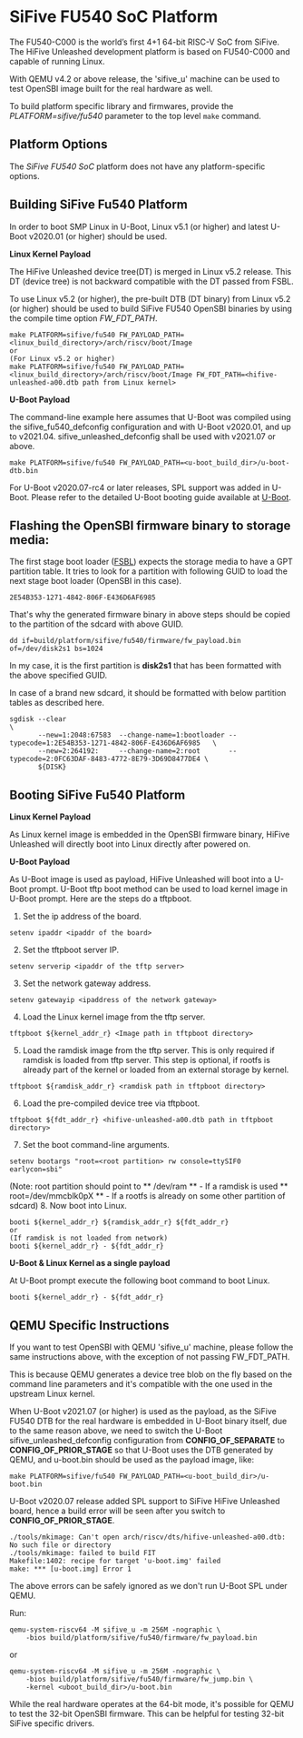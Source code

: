 SiFive FU540 SoC Platform
=========================
The FU540-C000 is the world’s first 4+1 64-bit RISC-V SoC from SiFive.
The HiFive Unleashed development platform is based on FU540-C000 and capable
of running Linux.

With QEMU v4.2 or above release, the 'sifive_u' machine can be used to test
OpenSBI image built for the real hardware as well.

To build platform specific library and firmwares, provide the
*PLATFORM=sifive/fu540* parameter to the top level `make` command.

Platform Options
----------------

The *SiFive FU540 SoC* platform does not have any platform-specific
options.

Building SiFive Fu540 Platform
------------------------------

In order to boot SMP Linux in U-Boot, Linux v5.1 (or higher) and latest
U-Boot v2020.01 (or higher) should be used.

**Linux Kernel Payload**

The HiFive Unleashed device tree(DT) is merged in Linux v5.2 release. This
DT (device tree) is not backward compatible with the DT passed from FSBL.

To use Linux v5.2 (or higher), the pre-built DTB (DT binary) from Linux v5.2
(or higher) should be used to build SiFive FU540 OpenSBI binaries by using
the compile time option *FW_FDT_PATH*.

```
make PLATFORM=sifive/fu540 FW_PAYLOAD_PATH=<linux_build_directory>/arch/riscv/boot/Image
or
(For Linux v5.2 or higher)
make PLATFORM=sifive/fu540 FW_PAYLOAD_PATH=<linux_build_directory>/arch/riscv/boot/Image FW_FDT_PATH=<hifive-unleashed-a00.dtb path from Linux kernel>
```

**U-Boot Payload**

The command-line example here assumes that U-Boot was compiled using the
sifive_fu540_defconfig configuration and with U-Boot v2020.01, and up to
v2021.04. sifive_unleashed_defconfig shall be used with v2021.07 or above.

```
make PLATFORM=sifive/fu540 FW_PAYLOAD_PATH=<u-boot_build_dir>/u-boot-dtb.bin
```
For U-Boot v2020.07-rc4 or later releases, SPL support was added in U-Boot.
Please refer to the detailed U-Boot booting guide available at [U-Boot].

Flashing the OpenSBI firmware binary to storage media:
------------------------------------------------------
The first stage boot loader ([FSBL]) expects the storage media to have a GPT
partition table. It tries to look for a partition with following GUID to load
the next stage boot loader (OpenSBI in this case).

```
2E54B353-1271-4842-806F-E436D6AF6985
```

That's why the generated firmware binary in above steps should be copied to
the partition of the sdcard with above GUID.

```
dd if=build/platform/sifive/fu540/firmware/fw_payload.bin of=/dev/disk2s1 bs=1024
```

In my case, it is the first partition is **disk2s1** that has been formatted
with the above specified GUID.

In case of a brand new sdcard, it should be formatted with below partition
tables as described here.

```
sgdisk --clear                                                               \
       --new=1:2048:67583  --change-name=1:bootloader --typecode=1:2E54B353-1271-4842-806F-E436D6AF6985   \
       --new=2:264192:     --change-name=2:root       --typecode=2:0FC63DAF-8483-4772-8E79-3D69D8477DE4 \
       ${DISK}
```

Booting SiFive Fu540 Platform
-----------------------------

**Linux Kernel Payload**

As Linux kernel image is embedded in the OpenSBI firmware binary, HiFive
Unleashed will directly boot into Linux directly after powered on.

**U-Boot Payload**

As U-Boot image is used as payload, HiFive Unleashed will boot into a U-Boot
prompt. U-Boot tftp boot method can be used to load kernel image in U-Boot
prompt. Here are the steps do a tftpboot.

1. Set the ip address of the board.
```
setenv ipaddr <ipaddr of the board>
```
2. Set the tftpboot server IP.
```
setenv serverip <ipaddr of the tftp server>
```
3. Set the network gateway address.
```
setenv gatewayip <ipaddress of the network gateway>
```
4. Load the Linux kernel image from the tftp server.
```
tftpboot ${kernel_addr_r} <Image path in tftpboot directory>
```
5. Load the ramdisk image from the tftp server. This is only required if
ramdisk is loaded from tftp server. This step is optional, if rootfs is
already part of the kernel or loaded from an external storage by kernel.
```
tftpboot ${ramdisk_addr_r} <ramdisk path in tftpboot directory>
```
6. Load the pre-compiled device tree via tftpboot.
```
tftpboot ${fdt_addr_r} <hifive-unleashed-a00.dtb path in tftpboot directory>
```
7. Set the boot command-line arguments.
```
setenv bootargs "root=<root partition> rw console=ttySIF0 earlycon=sbi"
```
(Note: root partition should point to
** /dev/ram ** - If a ramdisk is used
** root=/dev/mmcblk0pX ** - If a rootfs is already on some other partition
of sdcard)
8. Now boot into Linux.
```
booti ${kernel_addr_r} ${ramdisk_addr_r} ${fdt_addr_r}
or
(If ramdisk is not loaded from network)
booti ${kernel_addr_r} - ${fdt_addr_r}
```

**U-Boot & Linux Kernel as a single payload**

At U-Boot prompt execute the following boot command to boot Linux.

```
booti ${kernel_addr_r} - ${fdt_addr_r}
```

QEMU Specific Instructions
--------------------------
If you want to test OpenSBI with QEMU 'sifive_u' machine, please follow the
same instructions above, with the exception of not passing FW_FDT_PATH.

This is because QEMU generates a device tree blob on the fly based on the
command line parameters and it's compatible with the one used in the upstream
Linux kernel.

When U-Boot v2021.07 (or higher) is used as the payload, as the SiFive FU540
DTB for the real hardware is embedded in U-Boot binary itself, due to the same
reason above, we need to switch the U-Boot sifive_unleashed_defconfig
configuration from **CONFIG_OF_SEPARATE** to **CONFIG_OF_PRIOR_STAGE** so that
U-Boot uses the DTB generated by QEMU, and u-boot.bin should be used as the
payload image, like:

```
make PLATFORM=sifive/fu540 FW_PAYLOAD_PATH=<u-boot_build_dir>/u-boot.bin
```

U-Boot v2020.07 release added SPL support to SiFive HiFive Unleashed board,
hence a build error will be seen after you switch to **CONFIG_OF_PRIOR_STAGE**.

```
./tools/mkimage: Can't open arch/riscv/dts/hifive-unleashed-a00.dtb: No such file or directory
./tools/mkimage: failed to build FIT
Makefile:1402: recipe for target 'u-boot.img' failed
make: *** [u-boot.img] Error 1
```

The above errors can be safely ignored as we don't run U-Boot SPL under QEMU.

Run:
```
qemu-system-riscv64 -M sifive_u -m 256M -nographic \
	-bios build/platform/sifive/fu540/firmware/fw_payload.bin
```
or
```
qemu-system-riscv64 -M sifive_u -m 256M -nographic \
	-bios build/platform/sifive/fu540/firmware/fw_jump.bin \
	-kernel <uboot_build_dir>/u-boot.bin
```

While the real hardware operates at the 64-bit mode, it's possible for QEMU to
test the 32-bit OpenSBI firmware. This can be helpful for testing 32-bit SiFive
specific drivers.

[U-Boot]: https://gitlab.denx.de/u-boot/u-boot/blob/master/doc/board/sifive/fu540.rst
[FSBL]: https://github.com/sifive/freedom-u540-c000-bootloader
